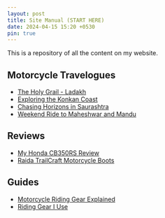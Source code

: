 ```yaml
---
layout: post
title: Site Manual (START HERE)
date: 2024-04-15 15:20 +0530
pin: true
---
```


This is a repository of all the content on my website.

## Motorcycle Travelogues

* <a href = "{% post_url 2025-05-22-the-holy-grail-ladakh %}">The Holy Grail - Ladakh</a>
* <a href = "{% post_url 2024-03-15-exploring-the-konkan-coast %}">Exploring the Konkan Coast</a>
* <a href = "{% post_url 2024-04-06-chasing-horizons-in-saurashtra %}">Chasing Horizons in Saurashtra</a>
* <a href = "{% post_url 2024-04-06-weekend-ride-maheshwar-and-mandu %}">Weekend Ride to Maheshwar and Mandu</a>

## Reviews

* <a href = "{% post_url 2024-04-14-honda-cb350rs-review %}">My Honda CB350RS Review</a>
* <a href = "{% post_url 2024-04-08-raida-trailcraft-motorcycle-boots-review %}">Raida TrailCraft Motorcycle Boots</a>

## Guides

* <a href = "{% post_url 2024-10-13-motorcycle-riding-gear-explained %}">Motorcycle Riding Gear Explained</a>
* <a href = "{% post_url 2024-03-27-motorcycle-riding-gear-i-use %}">Riding Gear I Use</a>
